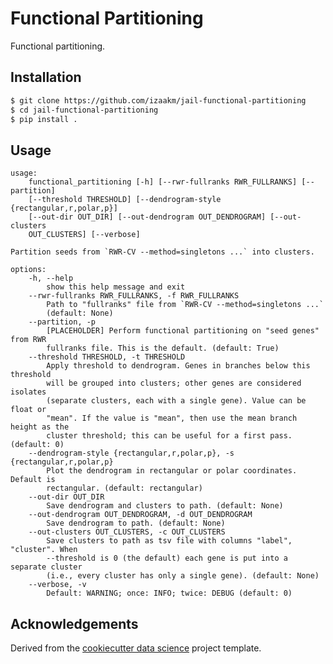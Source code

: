 Functional Partitioning
==============================

Functional partitioning.

Installation
------------

```sh
$ git clone https://github.com/izaakm/jail-functional-partitioning
$ cd jail-functional-partitioning
$ pip install .
```

Usage
-----

```
usage:
    functional_partitioning [-h] [--rwr-fullranks RWR_FULLRANKS] [--partition]
    [--threshold THRESHOLD] [--dendrogram-style {rectangular,r,polar,p}]
    [--out-dir OUT_DIR] [--out-dendrogram OUT_DENDROGRAM] [--out-clusters
    OUT_CLUSTERS] [--verbose]

Partition seeds from `RWR-CV --method=singletons ...` into clusters.

options:
    -h, --help
        show this help message and exit
    --rwr-fullranks RWR_FULLRANKS, -f RWR_FULLRANKS
        Path to "fullranks" file from `RWR-CV --method=singletons ...`
        (default: None)
    --partition, -p
        [PLACEHOLDER] Perform functional partitioning on "seed genes" from RWR
        fullranks file. This is the default. (default: True)
    --threshold THRESHOLD, -t THRESHOLD
        Apply threshold to dendrogram. Genes in branches below this threshold
        will be grouped into clusters; other genes are considered isolates
        (separate clusters, each with a single gene). Value can be float or
        "mean". If the value is "mean", then use the mean branch height as the
        cluster threshold; this can be useful for a first pass. (default: 0)
    --dendrogram-style {rectangular,r,polar,p}, -s {rectangular,r,polar,p}
        Plot the dendrogram in rectangular or polar coordinates. Default is
        rectangular. (default: rectangular)
    --out-dir OUT_DIR
        Save dendrogram and clusters to path. (default: None)
    --out-dendrogram OUT_DENDROGRAM, -d OUT_DENDROGRAM
        Save dendrogram to path. (default: None)
    --out-clusters OUT_CLUSTERS, -c OUT_CLUSTERS
        Save clusters to path as tsv file with columns "label", "cluster". When
        --threshold is 0 (the default) each gene is put into a separate cluster
        (i.e., every cluster has only a single gene). (default: None)
    --verbose, -v
        Default: WARNING; once: INFO; twice: DEBUG (default: 0)
```



Acknowledgements
----------------

Derived from the [cookiecutter data science][] project template.


<!-- LINKS -->

[cookiecutter data science]: https://drivendata.github.io/cookiecutter-data-science/

<!-- END -->
